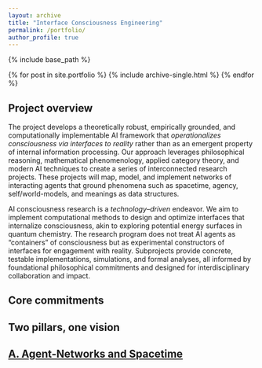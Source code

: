 ```yaml
---
layout: archive
title: "Interface Consciousness Engineering"
permalink: /portfolio/
author_profile: true
---
```


{% include base_path %}


{% for post in site.portfolio %}
  {% include archive-single.html %}
{% endfor %}

## Project overview
The project develops a theoretically robust, empirically grounded, and computationally implementable AI framework that *operationalizes consciousness via interfaces to reality* rather than as an emergent property of internal information processing. Our approach leverages philosophical reasoning, mathematical phenomenology, applied category theory, and modern AI techniques to create a series of interconnected research projects. These projects will map, model, and implement networks of interacting agents that ground phenomena such as spacetime, agency, self/world-models, and meanings as data structures.

AI consciousness research is a *technology–driven* endeavor. We aim to implement computational methods to design and optimize interfaces that internalize consciousness, akin to exploring potential energy surfaces in quantum chemistry. The research program does not treat AI agents as “containers” of consciousness but as experimental constructors of interfaces for engagement with reality. Subprojects provide concrete, testable implementations, simulations, and formal analyses, all informed by foundational philosophical commitments and designed for interdisciplinary collaboration and impact.

## Core commitments

## Two pillars, one vision

## [A. Agent-Networks and Spacetime](/projectA.md)
